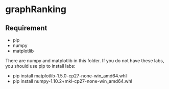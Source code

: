 # graphRanking

## Requirement
- pip
- numpy
- matplotlib

There are numpy and matplotlib in this folder. If you do not have these labs, you should use pip to install labs:
- pip install matplotlib-1.5.0-cp27-none-win_amd64.whl
- pip install numpy-1.10.2+mkl-cp27-none-win_amd64.whl
